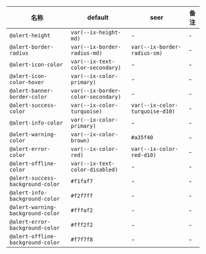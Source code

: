 | 名称 | default | seer | 备注 |
| --- | --- | --- | --- |
| `@alert-height` | `var(--ix-height-md)` | - | - |
| `@alert-border-radius` | `var(--ix-border-radius-md)` | `var(--ix-border-radius-sm)` | - |
| `@alert-icon-color` | `var(--ix-text-color-secondary)` | - | - |
| `@alert-icon-color-hover` | `var(--ix-color-primary)` | - | - |
| `@alert-banner-border-color` | `var(--ix-border-color-secondary)` | - | - |
| `@alert-success-color` | `var(--ix-color-turquoise)` | `var(--ix-color-turquoise-d10)` | - |
| `@alert-info-color` | `var(--ix-color-primary)` | - | - |
| `@alert-warning-color` | `var(--ix-color-brown)` | `#a35f40` | - |
| `@alert-error-color` | `var(--ix-color-red)` | `var(--ix-color-red-d10)` | - |
| `@alert-offline-color` | `var(--ix-text-color-disabled)` | - | - |
| `@alert-success-background-color` | `#f1faf7` | - | - |
| `@alert-info-background-color` | `#f2f7ff` | - | - |
| `@alert-warning-background-color` | `#fffaf2` | - | - |
| `@alert-error-background-color` | `#fff2f2` | - | - |
| `@alert-offline-background-color` | `#f7f7f8` | - | - |
